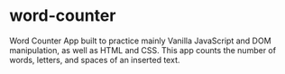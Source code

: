 # word-counter

Word Counter App built to practice mainly Vanilla JavaScript and DOM manipulation, as well as HTML and CSS. This app counts the number of words, letters, and spaces of an inserted text.
